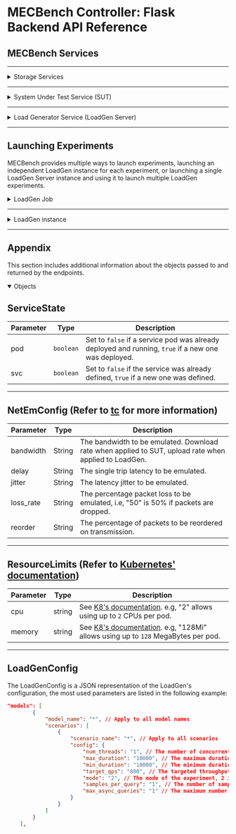 # MECBench Controller: Flask Backend API Reference

## **MECBench Services**
---

<details>
<summary>Storage Services</summary>

## Storage Services

MECBench uses two storage services: MECStore to store the results of the experiments and any configuration, CIFSS to store small blobs (LoadGen configuration files) to be used by the experiments.
### HTTP Request
`POST` /init_storage

Ensures that both the storage **services** and **pods** are deployed and running. If the storage service pods are not deployed, they will be deployed using the images specified in the `backend_config.json` under the names `cifss_image` and `storage_image`.

### Path Parameters
This endpoint has no path parameters.

### Body Parameters
This endpoint has no body parameters.


### Response

| Code | Description       |
| ---- | ----------------- |
| 200  | Request Succeeded |

### Response Body

| Parameter | Type                            | Description                       |
| --------- | ------------------------------- | --------------------------------- |
| cifss     | [`ServiceState`](#servicestate) | The state of the CIFSS service    |
| storage   | [`ServiceState`](#servicestate) | The state of the MECStore service |



</details>

---

<details>
<summary>System Under Test Service (SUT) </summary>

## System Under Test Service (SUT)
MECBench's SUT is deployed as a service and a pod, with plans to deploy multiple pods behind a load balancer. 
### HTTP Request
`POST` /sut

Ensures that both the SUT service and its pod are deployed. If a previous SUT pod was deployed, it will be deleted and a new one will be deployed using the image specified in the `backend_config.json` under the name `sut_image` with the configuration provided in the request's body.

### Path Parameters
This endpoint has no path parameters.


### Body Parameters
| Parameter      | Type                                                                  | Required | Description                                                                                      |
| -------------- | --------------------------------------------------------------------- | -------- | ------------------------------------------------------------------------------------------------ |
| node_selectors | `dict`                                                                | No       | A dictionary of node selectors used for selecting which node to deploy the SUT pods on.          |
| netem          | [`NetEmConfig`](#netemconfig-refer-to-tc-for-more-information)        | No       | The network emulation parameters sent to the network emulation module (TC). for the server-side. |
| limits         | [`ResourceLimits`](#resourcelimits-refer-to-kubernetes-documentation) | No       | The resource limits applied on the SUT pods.                                                     |
| args           | `list`                                                                | No       | A list of arguments to be passed to the SUT image.                                               |

### Response

| Code | Description       |
| ---- | ----------------- |
| 200  | Request Succeeded |

### Response Body

| Parameter | Type                            | Description                                                                        |
| --------- | ------------------------------- | ---------------------------------------------------------------------------------- |
| sut       | [`ServiceState`](#servicestate) | The state of the SUT service. The {pod} parameters is expected to be set to `true` |

</details>

---

<details>
<summary>Load Generator Service (LoadGen Server) </summary>

## Load Generator Service (LoadGen Server)
MECBench's LoadGen **Server/Service** is deployed as a service and a pod, launching a service that can be contacted to start a LoadGen instance on the same pod.

### HTTP Request
`POST` /lg_server
Ensures that both the SUT service and its pod are deployed. If a previous LoadGen Service pod was deployed, it will be deleted and a new one will be deployed using the image specified in the `backend_config.json` under the name `loadgen_server_image` with the configuration provided in the request's body.

### Path Parameters
This endpoint has no path parameters.


### Body Parameters
| Parameter | Type          | Required | Description                                                                                      |
| --------- | ------------- | -------- | ------------------------------------------------------------------------------------------------ |
| netem     | [`NetEmConfig`](#netemconfig-refer-to-tc-for-more-information) | No       | The network emulation parameters sent to the network emulation module (TC), for the client-side. |
| args      | `list`        | No       | A list of arguments to be passed to the LoadGen Server image.                                    |


### Response

| Code | Description       |
| ---- | ----------------- |
| 200  | Request Succeeded |

### Response Body

| Parameter | Type                            | Description                                                                             |
| --------- | ------------------------------- | --------------------------------------------------------------------------------------- |
| lg_server | [`ServiceState`](#servicestate) | The state of the LoadGen service. The {pod} parameters is expected to be set to `true`. |

---
</details>

---
## Launching Experiments
MECBench provides multiple ways to launch experiments, launching an independent LoadGen instance for each experiment, or launching a single LoadGen Server instance and using it to launch multiple LoadGen experiments. 

<details>
<summary>LoadGen Job </summary>

## LoadGen Job
A LoadGen Job is a single LoadGen instance running a single experiment on an independent pod. This takes longer to finish due to the time it takes to deplay a new pod and fetch the dataset on each run.

### HTTP Request
`POST` /start/{eid}/{selector}

### Path Parameters
| Parameter | Description                                                                                                   |
| --------- | ------------------------------------------------------------------------------------------------------------- |
| eid       | The experiment's identifier, used to group related jobs in the storage service.                               |
| selector  | The job's identifier in the experiment, mostly used to indicate the number of clients running during the job. |


### Body Parameters
| Parameter  | Type                | Required | Description                                                                                                            |
| ---------- | ------------------- | -------- | ---------------------------------------------------------------------------------------------------------------------- |
| models     | List[[LoadGenConfig](#loadgenconfig)] | Yes      | The configurations for different models in the experiment.                                                             |
| dataset_id | String              | Yes      | The dataset's identifier in the blob storage, currently the S3 storage link, e.g., `s3://mlperf-cocodatasets/300.tar`. |
| scenario   | String              | Yes      | The scenario to run the experiment on. Refer to LoadGen's scenarios for more details.                                  |
| repeats    | Integer             | No       | The number of times to repeat the experiment.                                                                          |
| netem      | [`NetEmConfig`](#netemconfig-refer-to-tc-for-more-information)       | No       | The network emulation parameters sent to the network emulation module (TC), for the client-side.                       |

### Response

| Code | Description      |
| ---- | ---------------- |
| 200  | Experiment Done. |
| 500  | Error.           |

### Response Body
This endpoint returns an empty body.


</details>

---

<details>
<summary>LoadGen instance</summary>

## LoadGen instance
A LoadGen instance is a single LoadGen process ran by the LoadGen Server. This is faster than the LoadGen Job, as it doesn't require deploying a new pod for each experiment, but it requires the LoadGen Server to be running. The network emulation parameters are applied on the LoadGen Server, and the LoadGen instance will **inherit** the network emulation parameters from the LoadGen Server.

### HTTP Request
`POST` /lg_job/{eid}/{selector}


### Path Parameters
| Parameter | Description                                                                                                   |
| --------- | ------------------------------------------------------------------------------------------------------------- |
| eid       | The experiment's identifier, used to group related jobs in the storage service.                               |
| selector  | The job's identifier in the experiment, mostly used to indicate the number of clients running during the job. |


### Body Parameters
| Parameter  | Type                | Required | Description                                                                                                            |
| ---------- | ------------------- | -------- | ---------------------------------------------------------------------------------------------------------------------- |
| models     | List[LoadGenConfig] | Yes      | The configurations for different models in the experiment.                                                             |
| dataset_id | String              | Yes      | The dataset's identifier in the blob storage, currently the S3 storage link, e.g., `s3://mlperf-cocodatasets/300.tar`. |
| scenario   | String              | Yes      | The scenario to run the experiment on. Refer to LoadGen's scenarios for more details.                                  |
| repeats    | Integer             | No       | The number of times to repeat the experiment.                                                                          |

### Response

| Code | Description      |
| ---- | ---------------- |
| 200  | Experiment Done. |
| 500  | Error.           |

### Response Body
This endpoint returns an empty body.


</details>

---

## Appendix
This section includes additional information about the objects passed to and returned by the endpoints.

<details open="open">
<summary>Objects</summary>

## **ServiceState**
| Parameter | Type      | Description                                                                                         |
| --------- | --------- | --------------------------------------------------------------------------------------------------- |
| pod       | `boolean` | Set to `false` if a service pod was already deployed and running, `true` if a new one was deployed. |
| svc       | `boolean` | Set to `false` if the service was already defined, `true` if a new one was defined.                 |

---

## **NetEmConfig** (Refer to [tc](https://wiki.linuxfoundation.org/networking/netem) for more information)
| Parameter | Type   | Description                                                                                           |
| --------- | ------ | ----------------------------------------------------------------------------------------------------- |
| bandwidth | String | The bandwidth to be emulated. Download rate when applied to SUT, upload rate when applied to LoadGen. |
| delay     | String | The single trip latency to be emulated.                                                               |
| jitter    | String | The latency jitter to be emulated.                                                                    |
| loss_rate | String | The percentage packet loss to be emulated, i.e, "50" is 50% if packets are dropped.                   |
| reorder   | String | The percentage of packets to be reordered on transmission.                                            |

---
## **ResourceLimits** (Refer to [Kubernetes' documentation](https://kubernetes.io/docs/concepts/configuration/manage-resources-containers/))
| Parameter | Type   | Description                                                                                                                                                        |
| --------- | ------ | ------------------------------------------------------------------------------------------------------------------------------------------------------------------ |
| cpu       | string | See [K8's documentation](https://kubernetes.io/docs/concepts/configuration/manage-resources-containers/). e.g, "2" allows using up to `2` CPUs per pod.            |
| memory    | string | See [K8's documentation](https://kubernetes.io/docs/concepts/configuration/manage-resources-containers/). e.g, "128Mi" allows using up to `128` MegaBytes per pod. |

--- 


## **LoadGenConfig**
The LoadGenConfig is a JSON representation of the LoadGen's configuration, the most used parameters are listed in the following example:

```json
"models": [
        {
            "model_name": "*", // Apply to all model names
            "scenarios": [
                {
                    "scenario_name": "*", // Apply to all scenarios
                    "config": {
                        "num_threads": "1", // The number of concurrent clients
                        "max_duration": "10000", // The maximum duration of the experiment in milliseconds
                        "min_duration": "10000", // The minimum duration of the experiment in milliseconds
                        "target_qps": "800", // The targeted throughput in queries per second in the MultiStream Scenario PER CLIENT
                        "mode": "2", // The mode of the experiment, 2 is PerformanceOnly
                        "samples_per_query": "1", // The number of samples to send per query
                        "max_async_queries": "1" // The maximum number of concurrent queries per client 
                    }
                }
            ]
        }
    ],
```
</details>
